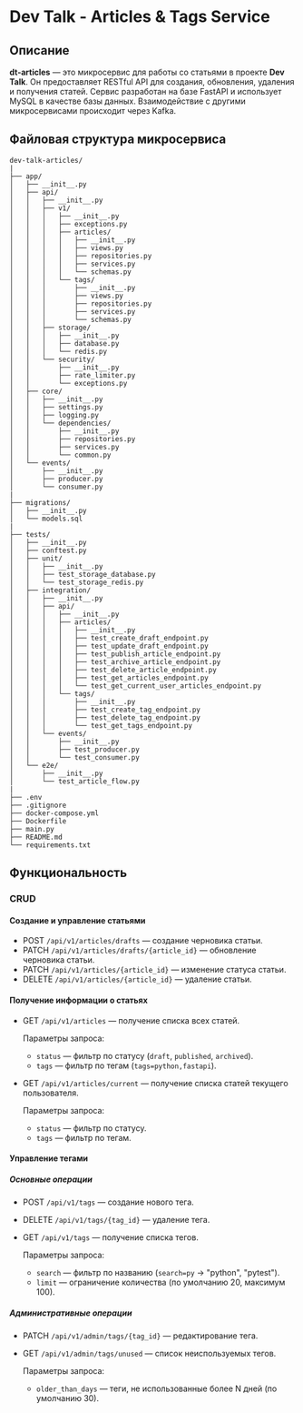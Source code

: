 # Dev Talk - Articles & Tags Service

## Описание

**dt-articles** — это микросервис для работы со статьями в проекте **Dev Talk**. Он предоставляет RESTful API для создания, обновления, удаления и получения статей. Сервис разработан на базе FastAPI и использует MySQL в качестве базы данных. Взаимодействие с другими микросервисами происходит через Kafka.

## Файловая структура микросервиса

```
dev-talk-articles/
|
├── app/
│   ├── __init__.py
│   ├── api/
│   │   ├── __init__.py
│   │   ├── v1/
│   │   │   ├── __init__.py
│   │   │   ├── exceptions.py
│   │   │   ├── articles/
│   │   │   │   ├── __init__.py
│   │   │   │   ├── views.py
│   │   │   │   ├── repositories.py
│   │   │   │   ├── services.py
│   │   │   │   └── schemas.py
│   │   │   └── tags/
│   │   │       ├── __init__.py
│   │   │       ├── views.py
│   │   │       ├── repositories.py
│   │   │       ├── services.py
│   │   │       └── schemas.py
│   │   ├── storage/
│   │   │   ├── __init__.py
│   │   │   ├── database.py
│   │   │   └── redis.py
│   │   └── security/
│   │       ├── __init__.py
│   │       ├── rate_limiter.py
│   │       └── exceptions.py
│   ├── core/
│   │   ├── __init__.py
│   │   ├── settings.py
│   │   ├── logging.py
│   │   └── dependencies/
│   │       ├── __init__.py
│   │       ├── repositories.py
│   │       ├── services.py
│   │       └── common.py
│   └── events/
│       ├── __init__.py
│       ├── producer.py
│       └── consumer.py
|
├── migrations/
│   ├── __init__.py
│   └── models.sql
|
├── tests/
│   ├── __init__.py
│   ├── conftest.py
│   ├── unit/
│   │   ├── __init__.py
│   │   ├── test_storage_database.py
│   │   └── test_storage_redis.py
│   ├── integration/
│   │   ├── __init__.py
│   │   ├── api/
│   │   │   ├── __init__.py
│   │   │   ├── articles/
│   │   │   │   ├── __init__.py
│   │   │   │   ├── test_create_draft_endpoint.py
│   │   │   │   ├── test_update_draft_endpoint.py
│   │   │   │   ├── test_publish_article_endpoint.py
│   │   │   │   ├── test_archive_article_endpoint.py
│   │   │   │   ├── test_delete_article_endpoint.py
│   │   │   │   ├── test_get_articles_endpoint.py
│   │   │   │   └── test_get_current_user_articles_endpoint.py
│   │   │   └── tags/
│   │   │       ├── __init__.py
│   │   │       ├── test_create_tag_endpoint.py
│   │   │       ├── test_delete_tag_endpoint.py
│   │   │       └── test_get_tags_endpoint.py
│   │   └── events/
│   │       ├── __init__.py
│   │       ├── test_producer.py
│   │       └── test_consumer.py
│   └── e2e/
│       ├── __init__.py
│       └── test_article_flow.py
|
├── .env
├── .gitignore
├── docker-compose.yml
├── Dockerfile
├── main.py
├── README.md
└── requirements.txt
```

## Функциональность

### CRUD

#### Создание и управление статьями

- POST `/api/v1/articles/drafts` — создание черновика статьи.
- PATCH `/api/v1/articles/drafts/{article_id}` — обновление черновика статьи.
- PATCH `/api/v1/articles/{article_id}` — изменение статуса статьи.
- DELETE `/api/v1/articles/{article_id}` — удаление статьи.

#### Получение информации о статьях

- GET `/api/v1/articles` — получение списка всех статей.

    Параметры запроса:

    * `status` — фильтр по статусу (`draft`, `published`, `archived`).
    * `tags` — фильтр по тегам (`tags=python,fastapi`).

- GET `/api/v1/articles/current` — получение списка статей текущего пользователя.

    Параметры запроса:

    * `status` — фильтр по статусу.
    * `tags` — фильтр по тегам.

#### Управление тегами

##### Основные операции

- POST `/api/v1/tags` — создание нового тега.
- DELETE `/api/v1/tags/{tag_id}` — удаление тега.
- GET `/api/v1/tags` — получение списка тегов.

    Параметры запроса:

    * `search` — фильтр по названию (`search=py` → "python", "pytest").
    * `limit` — ограничение количества (по умолчанию 20, максимум 100).

##### Административные операции

- PATCH `/api/v1/admin/tags/{tag_id}` — редактирование тега.
- GET `/api/v1/admin/tags/unused` — список неиспользуемых тегов.

    Параметры запроса:

    * `older_than_days` — теги, не использованные более N дней (по умолчанию 30).